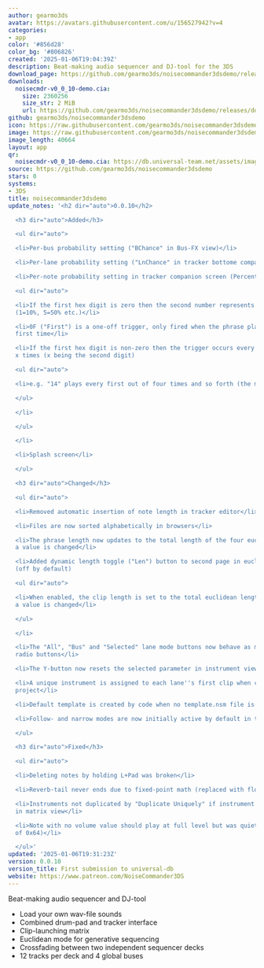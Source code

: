 ```yaml
---
author: gearmo3ds
avatar: https://avatars.githubusercontent.com/u/156527942?v=4
categories:
- app
color: '#856d28'
color_bg: '#806826'
created: '2025-01-06T19:04:39Z'
description: Beat-making audio sequencer and DJ-tool for the 3DS
download_page: https://github.com/gearmo3ds/noisecommander3dsdemo/releases
downloads:
  noisecmdr-v0_0_10-demo.cia:
    size: 2360256
    size_str: 2 MiB
    url: https://github.com/gearmo3ds/noisecommander3dsdemo/releases/download/0.0.10/noisecmdr-v0_0_10-demo.cia
github: gearmo3ds/noisecommander3dsdemo
icon: https://raw.githubusercontent.com/gearmo3ds/noisecommander3dsdemo/master/icon.png
image: https://raw.githubusercontent.com/gearmo3ds/noisecommander3dsdemo/master/banner.png
image_length: 40664
layout: app
qr:
  noisecmdr-v0_0_10-demo.cia: https://db.universal-team.net/assets/images/qr/noisecmdr-v0_0_10-demo-cia.png
source: https://github.com/gearmo3ds/noisecommander3dsdemo
stars: 0
systems:
- 3DS
title: noisecommander3dsdemo
update_notes: '<h2 dir="auto">0.0.10</h2>

  <h3 dir="auto">Added</h3>

  <ul dir="auto">

  <li>Per-bus probability setting ("BChance" in Bus-FX view)</li>

  <li>Per-lane probability setting ("LnChance" in tracker bottome companion view)</li>

  <li>Per-note probability setting in tracker companion screen (Percentage column)

  <ul dir="auto">

  <li>If the first hex digit is zero then the second number represents a percentage
  (1=10%, 5=50% etc.)</li>

  <li>0F ("First") is a one-off trigger, only fired when the phrase plays for the
  first time</li>

  <li>If the first hex digit is non-zero then the trigger occurs every nth out of
  x times (x being the second digit)

  <ul dir="auto">

  <li>e.g. "14" plays every first out of four times and so forth (the maximum is 8/8)</li>

  </ul>

  </li>

  </ul>

  </li>

  <li>Splash screen</li>

  </ul>

  <h3 dir="auto">Changed</h3>

  <ul dir="auto">

  <li>Removed automatic insertion of note length in tracker editor</li>

  <li>Files are now sorted alphabetically in browsers</li>

  <li>The phrase length now updates to the total length of the four euclideans whenever
  a value is changed</li>

  <li>Added dynamic length toggle ("Len") button to second page in euclidean view
  (off by default)

  <ul dir="auto">

  <li>When enabled, the clip length is set to the total euclidean length whenever
  a value is changed</li>

  </ul>

  </li>

  <li>The "All", "Bus" and "Selected" lane mode buttons now behave as mutually exclusive
  radio buttons</li>

  <li>The Y-button now resets the selected parameter in instrument view</li>

  <li>A unique instrument is assigned to each lane''s first clip when creating a new
  project</li>

  <li>Default template is created by code when no template.nsm file is found</li>

  <li>Follow- and narrow modes are now initially active by default in tracker view</li>

  </ul>

  <h3 dir="auto">Fixed</h3>

  <ul dir="auto">

  <li>Deleting notes by holding L+Pad was broken</li>

  <li>Reverb-tail never ends due to fixed-point math (replaced with float for fix)</li>

  <li>Instruments not duplicated by "Duplicate Uniquely" if instrument column is empty
  in matrix view</li>

  <li>Note with no volume value should play at full level but was quieter (64 instead
  of 0x64)</li>

  </ul>'
updated: '2025-01-06T19:31:23Z'
version: 0.0.10
version_title: First submission to universal-db
website: https://www.patreon.com/NoiseCommander3DS
---
```

Beat-making audio sequencer and DJ-tool

- Load your own wav-file sounds
- Combined drum-pad and tracker interface
- Clip-launching matrix
- Euclidean mode for generative sequencing
- Crossfading between two independent sequencer decks
- 12 tracks per deck and 4 global buses
